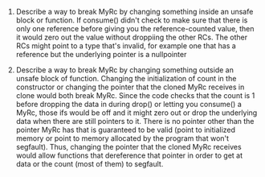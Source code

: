 1. Describe a way to break MyRc by changing something inside an unsafe block or function.
	If consume() didn't check to make sure that there is only one reference before giving you the reference-counted value, then it would zero out the value without droppiing the other RCs. The other RCs might point to a type that's invalid, for example one that has a reference but the underlying pointer is a nullpointer

2. Describe a way to break MyRc by changing something outside an unsafe block of function.
	Changing the initialization of count in the constructor or changing the pointer that the cloned MyRc receives in clone would both break MyRc. Since the code checks that the count is 1 before dropping the data in during drop() or letting you consume() a MyRc, those ifs would be off and it might zero out or drop the underlying data when there are still pointers to it. There is no pointer other than the pointer MyRc has that is guaranteed to be valid (point to initialized memory or point to memory allocated by the program that won't segfault). Thus, changing the pointer that the cloned MyRc receives would allow functions that dereference that pointer in order to get at data or the count (most of them) to segfault.
